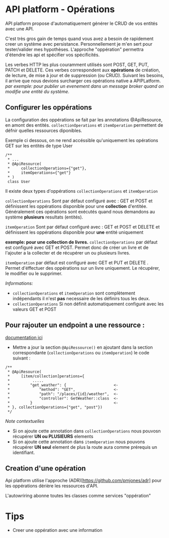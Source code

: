 # API platform - Opérations

API platform propose d'automatiquement générer le CRUD de vos entités avec une API.

C'est très gros gain de temps quand vous avez a besoin de rapidement creer un système avec persistance. Personnellement je m'en sert pour tester/valider mes hypothèses. L'approche "oppération" permettra d'étendre les api et spécifier vos spécificités.


Les verbes HTTP les plus couramment utilisés sont POST, GET, PUT, PATCH et DELETE. Ces verbes correspondent aux **opérations** de création, de lecture, de mise à jour et de suppression (ou CRUD).
Suivant les besoins, il arrive que nous devions surcharger ces opérations native a APIPLatform. _par exemple: pour publier un evenement dans un message broker quand on modifie une entité du système._

## Configurer les oppérations

La configuration des oppérations se fait par les annotations @ApiResource, en amont des entités. `collectionOperations` et `itemOperation` permettent de défnir quelles ressources diponibles.

Exemple ci dessous, on ne rend accéssible qu'uniquement les opérations GET sur les entités de type User
```
/**
 * ...
 * @ApiResource(
 *     collectionOperations={"get"},
 *     itemOperations={"get"}
 * )
 class User
 ```

Il existe deux types d'oppérations `collectionOperations` et `itemOperation`

`collectionOperations` Sont par défaut configuré avec : GET et POST et définissent les oppérations disponible  pour une **collection** d'entitée. Généralement ces opérations sont exécutés quand nous demandons au système **plusieurs** resultats (entités).

`itemOperation` Sont par défaut configuré avec : GET et POST et DELETE et définissent les oppérations disponible pour **une** entité uniquement

**exemple: pour une collection de livres.**
`collectionOperations` par défaut est configuré avec GET et POST. Permet donc de créer un livre et de l'ajouter a la collecter et de récupérer un ou plusieurs livres.

`itemOperation` par défaut est configuré avec GET et PUT et DELETE . Permet d'éffectuer des oppérations sur un livre uniquement. Le récupérer, le modifier ou le supprimer.


_Informations:_
- `collectionOperations` et `itemOperation` sont complètement indépendants il n'est **pas** necessaire de les définirs tous les deux.
- `collectionOperations` Si non définit automatiquement configuré avec les valeurs GET et POST


## Pour rajouter un endpoint a une ressource :
[documentation ici](https://api-platform.com/docs/core/operations/)


- Mettre a jour la section `@ApiRessource()` en ajoutant dans la section correspondante (`collectionOperations` ou `itemOperation`) le code suivant :
```
/**
 * @ApiResource(
 *     [item/collection]perations={
 *          .....
 *         "get_weather": {                     <-
 *             "method": "GET",                 <-
 *             "path": "/places/{id}/weather",  <-
 *             "controller": GetWeather::class  <-
 *         }                                    <-
 * }, collectionOperations={"get", "post"})
 */
```

*Note contextuelles*
- Si on ajoute cette annotation dans `collectionOperations` nous pouvosn récupérer **UN ou PLUSIEURS** elements
- Si on ajoute cette annotation dans `itemOperation` nous pouvons récupérer **UN seul** element de plus la route aura comme prérequis un identifiant.



## Creation d'une opération

Api platform utilise l'approche (ADR)[https://github.com/pmjones/adr] pour les oppérations dérière les ressources d'API.

L'autowriring abonne toutes les classes comme services "oppération"




# Tips
- Creer une oppération avec une information
